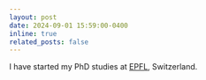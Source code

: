 ```yaml
---
layout: post
date: 2024-09-01 15:59:00-0400
inline: true
related_posts: false
---
```


I have started my PhD studies at <a href="https://www.epfl.ch/en/">EPFL</a>, Switzerland. 